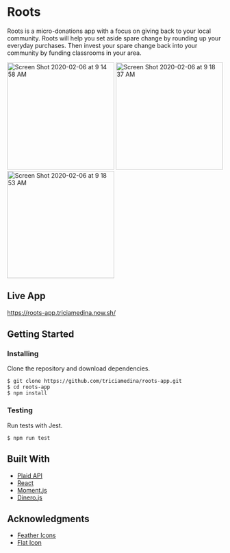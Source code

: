 # Roots
Roots is a micro-donations app with a focus on giving back to your local community. Roots will help you set aside spare change by rounding up your everyday purchases. Then invest your spare change back into your community by funding classrooms in your area.

<img width="250" alt="Screen Shot 2020-02-06 at 9 14 58 AM" src="https://user-images.githubusercontent.com/48637126/73962030-97488d80-4905-11ea-94e7-e452ce6d6564.png">

<img width="250" alt="Screen Shot 2020-02-06 at 9 18 37 AM" src="https://user-images.githubusercontent.com/48637126/73962636-b267cd00-4906-11ea-86fa-363fc454b0cc.png">

<img width="250" alt="Screen Shot 2020-02-06 at 9 18 53 AM" src="https://user-images.githubusercontent.com/48637126/73962814-096da200-4907-11ea-8252-8cc8d0427377.png">

## Live App
https://roots-app.triciamedina.now.sh/

## Getting Started

### Installing

Clone the repository and download dependencies.

```
$ git clone https://github.com/triciamedina/roots-app.git
$ cd roots-app
$ npm install
```

### Testing

Run tests with Jest.

```
$ npm run test
```

## Built With
- [Plaid API](https://plaid.com/docs/)
- [React](https://reactjs.org/)
- [Moment.js](https://momentjs.com/)
- [Dinero.js](https://sarahdayan.github.io/dinero.js/)

## Acknowledgments
- [Feather Icons](https://feathericons.com/)
- [Flat Icon](https://www.flaticon.com/home)
